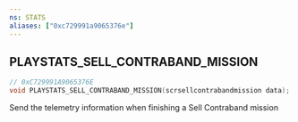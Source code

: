 ```yaml
---
ns: STATS
aliases: ["0xc729991a9065376e"]
---
```

## PLAYSTATS_SELL_CONTRABAND_MISSION

```c
// 0xC729991A9065376E
void PLAYSTATS_SELL_CONTRABAND_MISSION(scrsellcontrabandmission data);
```

Send the telemetry information when finishing a Sell Contraband mission

